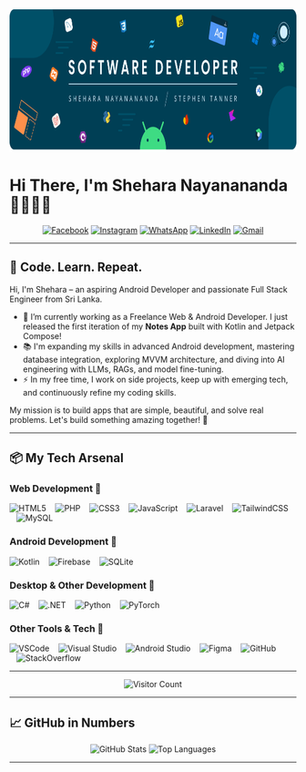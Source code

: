 <div align="center">
  <img height="250" src="/images/banner.png" alt="Banner Image" />
</div>

# Hi There, I'm Shehara Nayanananda 👨🏻‍💻🚀

<div align="center">
  <a href="https://facebook.com/yourprofile"><img src="https://img.shields.io/static/v1?message=Facebook&logo=facebook&label=&color=1877F2&logoColor=white&style=for-the-badge" height="25" alt="Facebook" /></a>
  <a href="https://instagram.com/yourprofile"><img src="https://img.shields.io/static/v1?message=Instagram&logo=instagram&label=&color=E4405F&logoColor=white&style=for-the-badge" height="25" alt="Instagram" /></a>
  <a href="https://wa.me/yourwhatsapplink"><img src="https://img.shields.io/static/v1?message=Whatsapp&logo=whatsapp&label=&color=25D366&logoColor=white&style=for-the-badge" height="25" alt="WhatsApp" /></a>
  <a href="https://linkedin.com/in/yourprofile"><img src="https://img.shields.io/static/v1?message=LinkedIn&logo=linkedin&label=&color=0077B5&logoColor=white&style=for-the-badge" height="25" alt="LinkedIn" /></a>
  <a href="mailto:youremail@example.com"><img src="https://img.shields.io/static/v1?message=Gmail&logo=gmail&label=&color=D14836&logoColor=white&style=for-the-badge" height="25" alt="Gmail" /></a>
</div>

---

## 🧠 Code. Learn. Repeat.

Hi, I'm Shehara – an aspiring Android Developer and passionate Full Stack Engineer from Sri Lanka.  
- 🔭 I’m currently working as a Freelance Web & Android Developer. I just released the first iteration of my **Notes App** built with Kotlin and Jetpack Compose!  
- 📚 I'm expanding my skills in advanced Android development, mastering database integration, exploring MVVM architecture, and diving into AI engineering with LLMs, RAGs, and model fine-tuning.  
- ⚡ In my free time, I work on side projects, keep up with emerging tech, and continuously refine my coding skills.  

My mission is to build apps that are simple, beautiful, and solve real problems. Let's build something amazing together! 🚀

---

## 📦 My Tech Arsenal

### Web Development 🚀
<div align="left">
  <img src="https://skillicons.dev/icons?i=html" height="40" alt="HTML5" />
  <img src="https://skillicons.dev/icons?i=php" height="40" alt="PHP" style="margin-left:12px;" />
  <img src="https://skillicons.dev/icons?i=css" height="40" alt="CSS3" style="margin-left:12px;" />
  <img src="https://skillicons.dev/icons?i=js" height="40" alt="JavaScript" style="margin-left:12px;" />
  <img src="https://skillicons.dev/icons?i=laravel" height="40" alt="Laravel" style="margin-left:12px;" />
  <img src="https://skillicons.dev/icons?i=tailwind" height="40" alt="TailwindCSS" style="margin-left:12px;" />
  <img src="https://skillicons.dev/icons?i=mysql" height="40" alt="MySQL" style="margin-left:12px;" />
</div>

### Android Development 🚀
<div align="left">
  <img src="https://skillicons.dev/icons?i=kotlin" height="40" alt="Kotlin" />
  <img src="https://skillicons.dev/icons?i=firebase" height="40" alt="Firebase" style="margin-left:12px;" />
  <img src="https://skillicons.dev/icons?i=sqlite" height="40" alt="SQLite" style="margin-left:12px;" />
</div>

### Desktop & Other Development 🚀
<div align="left">
  <img src="https://skillicons.dev/icons?i=cs" height="40" alt="C#" />
  <img src="https://skillicons.dev/icons?i=dotnet" height="40" alt=".NET" style="margin-left:12px;" />
  <img src="https://skillicons.dev/icons?i=py" height="40" alt="Python" style="margin-left:12px;" />
  <img src="https://skillicons.dev/icons?i=pytorch" height="40" alt="PyTorch" style="margin-left:12px;" />
</div>

### Other Tools & Tech 🚀
<div align="left">
  <img src="https://skillicons.dev/icons?i=vscode" height="40" alt="VSCode" />
  <img src="https://skillicons.dev/icons?i=visualstudio" height="40" alt="Visual Studio" style="margin-left:12px;" />
  <img src="https://skillicons.dev/icons?i=androidstudio" height="40" alt="Android Studio" style="margin-left:12px;" />
  <img src="https://skillicons.dev/icons?i=figma" height="40" alt="Figma" style="margin-left:12px;" />
  <img src="https://skillicons.dev/icons?i=github" height="40" alt="GitHub" style="margin-left:12px;" />
  <img src="https://skillicons.dev/icons?i=stackoverflow" height="40" alt="StackOverflow" style="margin-left:12px;" />
</div>

---

<div align="center">
  <!-- Visitor Count Badge -->
  <img src="https://komarev.com/ghpvc/?username=sheharanayanananda&color=brightgreen&style=flat" alt="Visitor Count" height="25" />
</div>

---

## 📈 GitHub in Numbers

<div align="center">
  <img src="https://github-readme-stats.vercel.app/api?username=sheharanayanananda&show_icons=true&theme=dracula&hide_border=true" height="180" alt="GitHub Stats" />
  <img src="https://github-readme-stats.vercel.app/api/top-langs?username=sheharanayanananda&layout=compact&langs_count=10&theme=dracula&hide_border=true" height="180" alt="Top Languages" />
</div>

---
